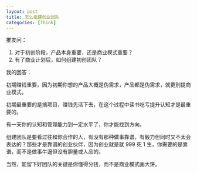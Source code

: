 ```yaml
---
layout: post
title: 怎么组建创业团队
categories: [Think]
---
```


推友问：
1. 对于初创阶段，产品本身重要，还是商业模式重要？
2. 有了商业计划后，如何组建初创团队？

我的回答：

初期赚钱重要，因为初期你想的产品大概是伪需求，产品都是伪需求，就更别提商业模式。

初期最重要的是搞项目，赚钱先活下去，在这个过程中读书吃亏提升认知才是最重要的。

有一天你的认知和管理能力到一定水平了，你才能找到方向。

组建团队是要看过往和你合作的人，有没有那种做事靠谱，有毅力但同时又不太会表达的？那些才是靠谱的创业伙伴，因为创业就是就 999 死 1 生，你需要的是靠谱，而不是做事牛逼但没有胆量或人品的。

当然，能留下好团队的关键是你懂得分钱，而不是商业模式画大饼。
